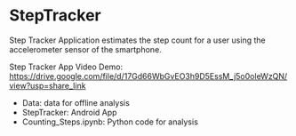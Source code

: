 # StepTracker
Step Tracker Application estimates the step count for a user using the accelerometer sensor of the smartphone.

Step Tracker App Video Demo: https://drive.google.com/file/d/17Gd66WbGvEO3h9D5EssM_j5o0oleWzQN/view?usp=share_link

- Data: data for offline analysis
- StepTracker: Android App
- Counting_Steps.ipynb: Python code for analysis


